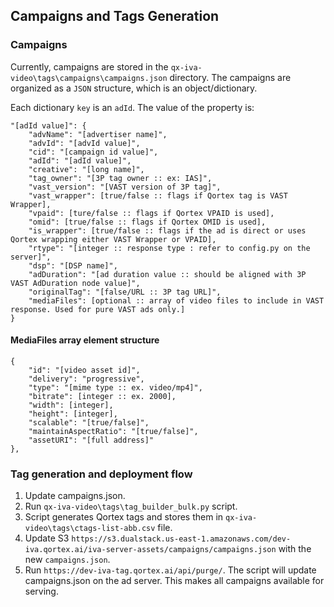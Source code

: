## Campaigns and Tags Generation

### Campaigns

Currently, campaigns are stored in the `qx-iva-video\tags\campaigns\campaigns.json` directory. The campaigns are organized as a `JSON` structure, which is an object/dictionary.

Each dictionary `key` is an `adId`. The value of the property is:

```
"[adId value]": { 
    "advName": "[advertiser name]",
    "advId": "[advId value]", 
    "cid": "[campaign id value]",
    "adId": "[adId value]",
    "creative": "[long name]",
    "tag_owner": "[3P tag owner :: ex: IAS]",
    "vast_version": "[VAST version of 3P tag]",
    "vast_wrapper": [true/false :: flags if Qortex tag is VAST Wrapper],
    "vpaid": [ture/false :: flags if Qortex VPAID is used],
    "omid": [true/false :: flags if Qortex OMID is used],
    "is_wrapper": [true/false :: flags if the ad is direct or uses Qortex wrapping either VAST Wrapper or VPAID],
    "rtype": "[integer :: response type : refer to config.py on the server]",
    "dsp": "[DSP name]",
    "adDuration": "[ad duration value :: should be aligned with 3P VAST AdDuration node value]",
    "originalTag": "[false/URL :: 3P tag URL]",
    "mediaFiles": [optional :: array of video files to include in VAST response. Used for pure VAST ads only.]
}
```
#### MediaFiles array element structure

```
{
    "id": "[video asset id]",
    "delivery": "progressive",
    "type": "[mime type :: ex. video/mp4]",
    "bitrate": [integer :: ex. 2000],
    "width": [integer],
    "height": [integer],
    "scalable": "[true/false]",
    "maintainAspectRatio": "[true/false]",
    "assetURI": "[full address]"
},

```

### Tag generation and deployment flow

1. Update campaigns.json.
2. Run `qx-iva-video\tags\tag_builder_bulk.py` script.
3. Script generates Qortex tags and stores them in  `qx-iva-video\tags\ctags-list-abb.csv` file.
4. Update S3 `https://s3.dualstack.us-east-1.amazonaws.com/dev-iva.qortex.ai/iva-server-assets/campaigns/campaigns.json` with the new `campaigns.json`.
5. Run `https://dev-iva-tag.qortex.ai/api/purge/`. The script will update campaigns.json on the ad server. This makes all campaigns available for serving.

